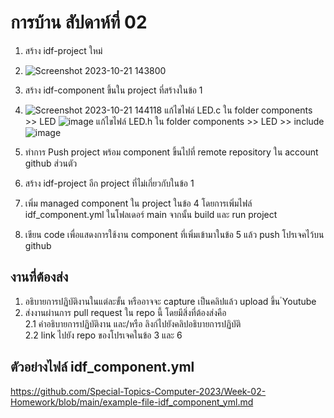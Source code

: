 # การบ้าน สัปดาห์ที่ 02

1. สร้าง idf-project ใหม่
2. ![Screenshot 2023-10-21 143800](https://github.com/CHAIYAPRUK/Week-02-Homework/assets/115066395/dfea708b-e40b-4f33-ad44-1043de904e95)

3. สร้าง idf-component ขึ้นใน project ที่สร้างในข้อ 1
4. ![Screenshot 2023-10-21 144118](https://github.com/CHAIYAPRUK/Week-02-Homework/assets/115066395/3d486925-5f31-40c6-8123-a1acae0af3e9)
แก้ไขไฟล์ LED.c ใน folder components >> LED
![image](https://github.com/CHAIYAPRUK/Week-02-Homework/assets/115066395/4e6dc268-dd5f-4f24-b28d-8b3d08ce5ebc)
แก้ไขไฟล์ LED.h ใน folder components >> LED >> include
![image](https://github.com/CHAIYAPRUK/Week-02-Homework/assets/115066395/2423477d-ec99-49ae-8c68-095e7c843983)

6. ทำการ Push project พร้อม component ขึ้นไปที่ remote repository ใน account github ส่วนตัว
7. สร้าง idf-project อีก project ที่ไม่เกี่ยวกับในข้อ 1
8. เพิ่ม managed component ใน project ในข้อ 4 โดยการเพิ่มไฟล์ idf_component.yml  ในโฟลเดอร์ main จากนั้น build และ run project
9. เขียน code เพื่อแสดงการใช้งาน component ที่เพิ่มเข้ามาในข้อ 5 แล้ว push โปรเจคไว้บน github

## งานที่ต้องส่ง
1. อธิบายการปฏิบัติงานในแต่ละขั้น หรืออาจจะ capture เป็นคลิปแล้ว upload ขึ้น ํYoutube 
2. ส่งงานผ่านการ pull request ใน repo นี้ โดยมีสิ่งที่ต้องส่งคือ  
2.1 คำอธิบายการปฏิบัติงาน และ/หรือ ลิงก์ไปยังคลิปอธิบายการปฏิบัติ  
2.2 link ไปยัง repo ของโปรเจคในข้อ 3 และ 6


## ตัวอย่างไฟล์ idf_component.yml

https://github.com/Special-Topics-Computer-2023/Week-02-Homework/blob/main/example-file-idf_component_yml.md
